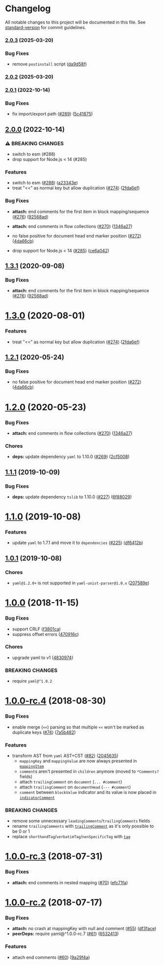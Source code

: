 # Changelog

All notable changes to this project will be documented in this file. See [standard-version](https://github.com/conventional-changelog/standard-version) for commit guidelines.

### [2.0.3](https://github.com/prettier/yaml-unist-parser/compare/v2.0.2...v2.0.3) (2025-03-20)


### Bug Fixes

* remove `postinstall` script ([da9d58f](https://github.com/prettier/yaml-unist-parser/commit/da9d58fcfa572541415aefaaf703aa51ab631694))

### [2.0.2](https://github.com/prettier/yaml-unist-parser/compare/v2.0.1...v2.0.2) (2025-03-20)

### [2.0.1](https://github.com/prettier/yaml-unist-parser/compare/v2.0.0...v2.0.1) (2022-10-14)

### Bug Fixes

- fix import/export path ([#289](https://github.com/prettier/yaml-unist-parser/issues/289)) ([5c41875](https://github.com/prettier/yaml-unist-parser/commit/5c4187537fbb96ed204b05798fb2fcf964c1cd75))

## [2.0.0](https://github.com/prettier/yaml-unist-parser/compare/v1.1.1...v2.0.0) (2022-10-14)

### ⚠ BREAKING CHANGES

- switch to esm (#288)
- drop support for Node.js < 14 (#285)

### Features

- switch to esm ([#288](https://github.com/prettier/yaml-unist-parser/issues/288)) ([a23343e](https://github.com/prettier/yaml-unist-parser/commit/a23343e717e599667180b19bd18c616bfcdd7167))
- treat "<<" as normal key but allow duplication ([#274](https://github.com/prettier/yaml-unist-parser/issues/274)) ([2fda6ef](https://github.com/prettier/yaml-unist-parser/commit/2fda6ef24eaaea2da1a14098b3cdf4a564021822))

### Bug Fixes

- **attach:** end comments for the first item in block mapping/sequence ([#276](https://github.com/prettier/yaml-unist-parser/issues/276)) ([92568ad](https://github.com/prettier/yaml-unist-parser/commit/92568ad6780f278bfd90a0aba3cb16e12a1fe03d))
- **attach:** end comments in flow collections ([#270](https://github.com/prettier/yaml-unist-parser/issues/270)) ([1346a27](https://github.com/prettier/yaml-unist-parser/commit/1346a279fdc0b3df436972dc3eebc7f5a0e4a766))
- no false positive for document head end marker position ([#272](https://github.com/prettier/yaml-unist-parser/issues/272)) ([4da66cb](https://github.com/prettier/yaml-unist-parser/commit/4da66cb1b9e6294d0501bddada7713eb00bd6e35))

- drop support for Node.js < 14 ([#285](https://github.com/prettier/yaml-unist-parser/issues/285)) ([ce6a042](https://github.com/prettier/yaml-unist-parser/commit/ce6a042703b32fa12f8718ac1682b3725cd94097))

<a name="1.3.1"></a>

## [1.3.1](https://github.com/ikatyang/yaml-unist-parser/compare/v1.3.0...v1.3.1) (2020-09-08)

### Bug Fixes

- **attach:** end comments for the first item in block mapping/sequence ([#276](https://github.com/ikatyang/yaml-unist-parser/issues/276)) ([92568ad](https://github.com/ikatyang/yaml-unist-parser/commit/92568ad))

<a name="1.3.0"></a>

# [1.3.0](https://github.com/ikatyang/yaml-unist-parser/compare/v1.2.1...v1.3.0) (2020-08-01)

### Features

- treat "<<" as normal key but allow duplication ([#274](https://github.com/ikatyang/yaml-unist-parser/issues/274)) ([2fda6ef](https://github.com/ikatyang/yaml-unist-parser/commit/2fda6ef))

<a name="1.2.1"></a>

## [1.2.1](https://github.com/ikatyang/yaml-unist-parser/compare/v1.2.0...v1.2.1) (2020-05-24)

### Bug Fixes

- no false positive for document head end marker position ([#272](https://github.com/ikatyang/yaml-unist-parser/issues/272)) ([4da66cb](https://github.com/ikatyang/yaml-unist-parser/commit/4da66cb))

<a name="1.2.0"></a>

# [1.2.0](https://github.com/ikatyang/yaml-unist-parser/compare/v1.1.1...v1.2.0) (2020-05-23)

### Bug Fixes

- **attach:** end comments in flow collections ([#270](https://github.com/ikatyang/yaml-unist-parser/issues/270)) ([1346a27](https://github.com/ikatyang/yaml-unist-parser/commit/1346a27))

### Chores

- **deps:** update dependency `yaml` to 1.10.0 ([#269](https://github.com/ikatyang/yaml-unist-parser/issues/269)) ([2cf5008](https://github.com/ikatyang/yaml-unist-parser/commit/2cf5008))

<a name="1.1.1"></a>

## [1.1.1](https://github.com/ikatyang/yaml-unist-parser/compare/v1.1.0...v1.1.1) (2019-10-09)

### Bug Fixes

- **deps:** update dependency `tslib` to 1.10.0 ([#227](https://github.com/ikatyang/yaml-unist-parser/issues/227)) ([6f88029](https://github.com/ikatyang/yaml-unist-parser/commit/6f88029))

<a name="1.1.0"></a>

# [1.1.0](https://github.com/ikatyang/yaml-unist-parser/compare/v1.0.1...v1.1.0) (2019-10-08)

### Features

- update `yaml` to 1.7.1 and move it to `dependencies` ([#225](https://github.com/ikatyang/yaml-unist-parser/issues/225)) ([df6412b](https://github.com/ikatyang/yaml-unist-parser/commit/df6412b))

<a name="1.0.1"></a>

## [1.0.1](https://github.com/ikatyang/yaml-unist-parser/compare/v1.0.0...v1.0.1) (2019-10-08)

### Chores

- `yaml@1.2.0+` is not supported in `yaml-unist-parser@1.0.x` ([207589e](https://github.com/ikatyang/yaml-unist-parser/commit/207589e))

<a name="1.0.0"></a>

# [1.0.0](https://github.com/ikatyang/yaml-unist-parser/compare/v1.0.0-rc.4...v1.0.0) (2018-11-15)

### Bug Fixes

- support CRLF ([f3801ca](https://github.com/ikatyang/yaml-unist-parser/commit/f3801ca))
- suppress offset errors ([470916c](https://github.com/ikatyang/yaml-unist-parser/commit/470916c))

### Chores

- upgrade yaml to v1 ([4830974](https://github.com/ikatyang/yaml-unist-parser/commit/4830974))

### BREAKING CHANGES

- require `yaml@^1.0.2`

<a name="1.0.0-rc.4"></a>

# [1.0.0-rc.4](https://github.com/ikatyang/yaml-unist-parser/compare/v1.0.0-rc.3...v1.0.0-rc.4) (2018-08-30)

### Bug Fixes

- enable merge (`<<`) parsing so that multiple `<<` won't be marked as duplicate keys ([#74](https://github.com/ikatyang/yaml-unist-parser/issues/74)) ([7a5b482](https://github.com/ikatyang/yaml-unist-parser/commit/7a5b482))

### Features

- transform AST from `yaml` AST+CST ([#82](https://github.com/ikatyang/yaml-unist-parser/issues/82)) ([2045635](https://github.com/ikatyang/yaml-unist-parser/commit/2045635))
  - `mappingKey` and `mappingValue` are now always presented in [`mappingItem`](https://github.com/ikatyang/yaml-unist-parser/blob/284fdf8d04aec5e58e186254056ec33357eebd10/src/types.ts#L173-L176)
  - `comment`s aren't presented in `children` anymore (moved to `*Comments?` fields)
  - attach `trailingComment` on `document` (`... #comment`)
  - attach `trailingComment` on `documentHead` (`--- #comment`)
  - `comment` between `blockValue` indicator and its value is now placed in [`indicatorComment`](https://github.com/ikatyang/yaml-unist-parser/blob/284fdf8d04aec5e58e186254056ec33357eebd10/src/types.ts#L143)

### BREAKING CHANGES

- remove some unnecessary `leadingComments`/`trailingComments` fields
- rename `trailingComments` with [`trailingComment`](https://github.com/ikatyang/yaml-unist-parser/blob/284fdf8d04aec5e58e186254056ec33357eebd10/src/types.ts#L48-L51) as it's only possible to be 0 or 1
- replace `shorthandTag`/`verbatimTag`/`nonSpecificTag` with [`tag`](https://github.com/ikatyang/yaml-unist-parser/blob/284fdf8d04aec5e58e186254056ec33357eebd10/src/types.ts#L101-L103)

<a name="1.0.0-rc.3"></a>

# [1.0.0-rc.3](https://github.com/ikatyang/yaml-unist-parser/compare/v1.0.0-rc.2...v1.0.0-rc.3) (2018-07-31)

### Bug Fixes

- **attach:** end comments in nested mapping ([#70](https://github.com/ikatyang/yaml-unist-parser/issues/70)) ([efc71fa](https://github.com/ikatyang/yaml-unist-parser/commit/efc71fa))

<a name="1.0.0-rc.2"></a>

# [1.0.0-rc.2](https://github.com/ikatyang/yaml-unist-parser/compare/v1.0.0-rc.1...v1.0.0-rc.2) (2018-07-17)

### Bug Fixes

- **attach:** no crash at mappingKey with null and comment ([#55](https://github.com/ikatyang/yaml-unist-parser/issues/55)) ([df3face](https://github.com/ikatyang/yaml-unist-parser/commit/df3face))
- **peerDeps:** require yaml@^1.0.0-rc.7 ([#61](https://github.com/ikatyang/yaml-unist-parser/issues/61)) ([6532413](https://github.com/ikatyang/yaml-unist-parser/commit/6532413))

### Features

- attach end comments ([#60](https://github.com/ikatyang/yaml-unist-parser/issues/60)) ([9a29f4a](https://github.com/ikatyang/yaml-unist-parser/commit/9a29f4a))
